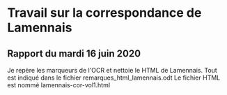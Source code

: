 # Travail sur la correspondance de Lamennais

## Rapport du mardi 16 juin 2020

Je repère les marqueurs de l'OCR et nettoie le HTML de Lamennais.
Tout est indiqué dans le fichier remarques_html_lamennais.odt
Le fichier HTML est nommé lamennais-cor-vol1.html 